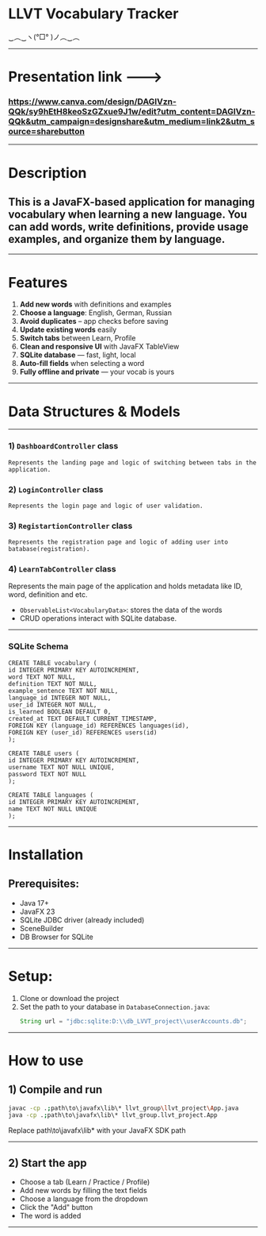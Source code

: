 # LLVT Vocabulary Tracker  
‿︵‿ヽ(°□° )ノ︵‿︵  

---
# Presentation link ---> 
### https://www.canva.com/design/DAGlVzn-QQk/sy9hEtH8keoSzGZxue9J1w/edit?utm_content=DAGlVzn-QQk&utm_campaign=designshare&utm_medium=link2&utm_source=sharebutton

---

# Description
## This is a JavaFX-based application for managing vocabulary when learning a new language.  You can add words, write definitions, provide usage examples, and organize them by language. 

---

# Features
1. **Add new words** with definitions and examples  
2. **Choose a language**: English, German, Russian 
3. **Avoid duplicates** – app checks before saving  
4. **Update existing words** easily  
5. **Switch tabs** between Learn, Profile  
6. **Clean and responsive UI** with JavaFX TableView  
7. **SQLite database** — fast, light, local  
8. **Auto-fill fields** when selecting a word   
10. **Fully offline and private** — your vocab is yours
    
---

# Data Structures & Models
---
### 1) `DashboardController` class
    Represents the landing page and logic of switching between tabs in the application.
    
### 2) `LoginController` class
    Represents the login page and logic of user validation.
    
### 3) `RegistartionController` class
    Represents the registration page and logic of adding user into batabase(registration).
    
### 4) `LearnTabController` class
   Represents the main page of the application and holds metadata like ID, word, definition and etc.
   
   - `ObservableList<VocabularyData>`: stores the data of the words
   - CRUD operations interact with SQLite database.
     
---

### SQLite Schema
    CREATE TABLE vocabulary (
    id INTEGER PRIMARY KEY AUTOINCREMENT,
    word TEXT NOT NULL,
    definition TEXT NOT NULL,
    example_sentence TEXT NOT NULL,
    language_id INTEGER NOT NULL,
    user_id INTEGER NOT NULL,
    is_learned BOOLEAN DEFAULT 0,
    created_at TEXT DEFAULT CURRENT_TIMESTAMP,
    FOREIGN KEY (language_id) REFERENCES languages(id),
    FOREIGN KEY (user_id) REFERENCES users(id)
    );
    
    CREATE TABLE users (
    id INTEGER PRIMARY KEY AUTOINCREMENT,
    username TEXT NOT NULL UNIQUE,
    password TEXT NOT NULL
    );
    
    CREATE TABLE languages (
    id INTEGER PRIMARY KEY AUTOINCREMENT,
    name TEXT NOT NULL UNIQUE
    );
---

# Installation
## Prerequisites:
- Java 17+ 
- JavaFX 23  
- SQLite JDBC driver (already included)
- SceneBuilder
- DB Browser for SQLite
---

# Setup:
1. Clone or download the project  
2. Set the path to your database in `DatabaseConnection.java`:
   ```java
   String url = "jdbc:sqlite:D:\\db_LVVT_project\\userAccounts.db";
   
---

# How to use
## 1) Compile and run 
```sh
javac -cp .;path\to\javafx\lib\* llvt_group\llvt_project\App.java
java -cp .;path\to\javafx\lib\* llvt_group.llvt_project.App
```
Replace path\to\javafx\lib\* with your JavaFX SDK path

---

## 2) Start the app
  - Choose a tab (Learn / Practice / Profile)
  - Add new words by filling the text fields
  - Choose a language from the dropdown
  - Click the "Add" button
  - The word is added
    
---
